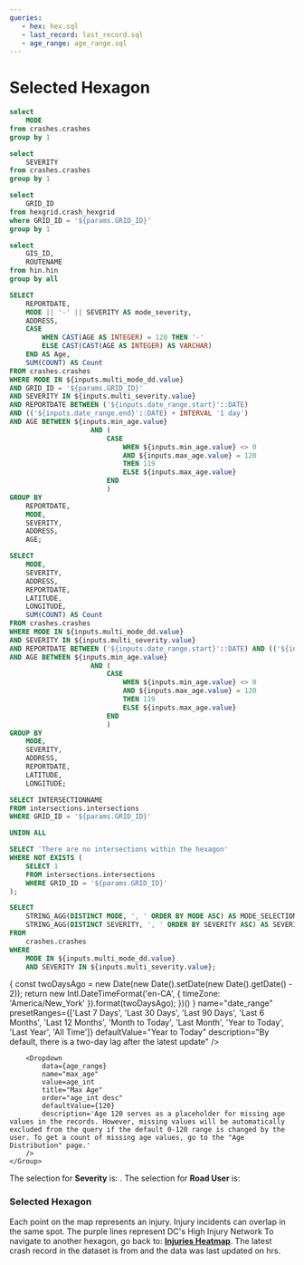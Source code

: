 ```yaml
---
queries:
   - hex: hex.sql
   - last_record: last_record.sql
   - age_range: age_range.sql
---
```


# Selected Hexagon

```sql unique_mode
select 
    MODE
from crashes.crashes
group by 1
```

```sql unique_severity
select 
    SEVERITY
from crashes.crashes
group by 1
```

```sql unique_hex
select 
    GRID_ID
from hexgrid.crash_hexgrid
where GRID_ID = '${params.GRID_ID}'
group by 1
```

```sql unique_hin
select 
    GIS_ID,
    ROUTENAME
from hin.hin
group by all
```

```sql table_query
SELECT
    REPORTDATE,
    MODE || '-' || SEVERITY AS mode_severity,
    ADDRESS,
    CASE
        WHEN CAST(AGE AS INTEGER) = 120 THEN '-'
        ELSE CAST(CAST(AGE AS INTEGER) AS VARCHAR)
    END AS Age,
    SUM(COUNT) AS Count
FROM crashes.crashes
WHERE MODE IN ${inputs.multi_mode_dd.value}
AND GRID_ID = '${params.GRID_ID}'
AND SEVERITY IN ${inputs.multi_severity.value}
AND REPORTDATE BETWEEN ('${inputs.date_range.start}'::DATE)
AND (('${inputs.date_range.end}'::DATE) + INTERVAL '1 day')
AND AGE BETWEEN ${inputs.min_age.value}
                    AND (
                        CASE 
                            WHEN ${inputs.min_age.value} <> 0 
                            AND ${inputs.max_age.value} = 120
                            THEN 119
                            ELSE ${inputs.max_age.value}
                        END
                        )
GROUP BY
    REPORTDATE,
    MODE,
    SEVERITY,
    ADDRESS,
    AGE;
```

```sql incidents
SELECT
    MODE,
    SEVERITY,
    ADDRESS,
    REPORTDATE,
    LATITUDE,
    LONGITUDE,
    SUM(COUNT) AS Count
FROM crashes.crashes
WHERE MODE IN ${inputs.multi_mode_dd.value}
AND SEVERITY IN ${inputs.multi_severity.value}
AND REPORTDATE BETWEEN ('${inputs.date_range.start}'::DATE) AND (('${inputs.date_range.end}'::DATE) + INTERVAL '1 day')
AND AGE BETWEEN ${inputs.min_age.value}
                    AND (
                        CASE 
                            WHEN ${inputs.min_age.value} <> 0 
                            AND ${inputs.max_age.value} = 120
                            THEN 119
                            ELSE ${inputs.max_age.value}
                        END
                        )
GROUP BY
    MODE,
    SEVERITY,
    ADDRESS,
    REPORTDATE,
    LATITUDE,
    LONGITUDE;
```

```sql intersection_list
SELECT INTERSECTIONNAME
FROM intersections.intersections
WHERE GRID_ID = '${params.GRID_ID}'

UNION ALL

SELECT 'There are no intersections within the hexagon'
WHERE NOT EXISTS (
    SELECT 1 
    FROM intersections.intersections 
    WHERE GRID_ID = '${params.GRID_ID}'
);
```

```sql mode_severity_selection
SELECT
    STRING_AGG(DISTINCT MODE, ', ' ORDER BY MODE ASC) AS MODE_SELECTION,
    STRING_AGG(DISTINCT SEVERITY, ', ' ORDER BY SEVERITY ASC) AS SEVERITY_SELECTION
FROM
    crashes.crashes
WHERE
    MODE IN ${inputs.multi_mode_dd.value}
    AND SEVERITY IN ${inputs.multi_severity.value};
```

<Grid cols=2>
    <Group>
        <DataTable data={intersection_list}>
                <Column id=INTERSECTIONNAME title='Intersections Within {params.GRID_ID}' wrap=true/>
        </DataTable>
    </Group>
    <Group>
        <DateRange
        start="2017-01-01"
        end={
            (last_record && last_record[0] && last_record[0].end_date)
            ? `${last_record[0].end_date}`
            : (() => {
                const twoDaysAgo = new Date(new Date().setDate(new Date().getDate() - 2));
                return new Intl.DateTimeFormat('en-CA', {
                    timeZone: 'America/New_York'
                }).format(twoDaysAgo);
                })()
        }
        name="date_range"
        presetRanges={['Last 7 Days', 'Last 30 Days', 'Last 90 Days', 'Last 6 Months', 'Last 12 Months', 'Month to Today', 'Last Month', 'Year to Today', 'Last Year', 'All Time']}
        defaultValue="Year to Today"
        description="By default, there is a two-day lag after the latest update"
        />
        <Dropdown
            data={unique_severity} 
            name=multi_severity
            value=SEVERITY
            title="Severity"
            multiple=true
            defaultValue={["Major","Fatal"]}
        />
        <Dropdown
            data={unique_mode} 
            name=multi_mode_dd
            value=MODE
            title="Road User"
            multiple=true
            selectAllByDefault=true
            description="*Only fatal"
        />
        <Dropdown 
            data={age_range} 
            name=min_age
            value=age_int
            title="Min Age" 
            defaultValue={0}
        />

        <Dropdown 
            data={age_range} 
            name="max_age"
            value=age_int
            title="Max Age"
            order="age_int desc"
            defaultValue={120}
            description='Age 120 serves as a placeholder for missing age values in the records. However, missing values will be automatically excluded from the query if the default 0-120 range is changed by the user. To get a count of missing age values, go to the "Age Distribution" page.'
        />
    </Group>
</Grid>

<Alert status="info">
The selection for <b>Severity</b> is: <b><Value data={mode_severity_selection} column="SEVERITY_SELECTION"/></b>. The selection for <b>Road User</b> is: <b><Value data={mode_severity_selection} column="MODE_SELECTION"/></b> <Info description="*Fatal only." color="primary" />
</Alert>

### Selected Hexagon

<Grid cols=2>
    <Group>
        <Note>
        Each point on the map represents an injury. Injury incidents can overlap in the same spot.
        </Note>
        <BaseMap
          height=400
          startingZoom=17
        >
          <Points data={incidents} lat=LATITUDE long=LONGITUDE value=SEVERITY pointName=MODE opacity=1 colorPalette={['#ffdf00','#ff9412','#ff5a53']} ignoreZoom=true             
          tooltip={[
                {id:'MODE', showColumnName:false, fmt:'id', valueClass:'text-l font-semibold'},
                {id:'REPORTDATE', showColumnName:false, fmt:'mm/dd/yy hh:mm'},
                {id:'ADDRESS', showColumnName:false, fmt:'id'},
                {id:'Count'}
            ]}/>
          <Areas data={unique_hin} geoJsonUrl='https://raw.githubusercontent.com/rafaelmorenoco/Crash-Injury-Dashboard-Frontend/main/static/High_Injury_Network.geojson' geoId=GIS_ID areaCol=GIS_ID borderColor=#9d00ff color=#1C00ff00/ borderWidth=1.5 ignoreZoom=true
          tooltip={[
                {id: 'ROUTENAME'}
            ]}
          />
          <Areas data={unique_hex} geoJsonUrl='https://raw.githubusercontent.com/rafaelmorenoco/Crash-Injury-Dashboard-Frontend/main/static/crash-hexgrid.geojson' geoId=GRID_ID areaCol=GRID_ID min=0 borderColor=#000000 color=#1C00ff00/>
        </BaseMap>
        <Note>
        The purple lines represent DC's High Injury Network
        </Note>
    </Group>    
    <Group>
        <DataTable data={table_query} sort="REPORTDATE desc" totalRow=true rows=5 title='Injury Table' rowShading=true wrapTitles=true>
          <Column id=REPORTDATE title='Date' fmt='mm/dd/yy hh:mm' totalAgg="Total" wrap=true description="24-Hour Format"/>
          <Column id=mode_severity title='Road User - Severity' totalAgg="-" wrap=true/>
          <Column id=Age totalAgg="-"/>
          <Column id=ADDRESS title='Apporx Address' wrap=true/>
          <Column id=Count totalAgg=sum/>
        </DataTable>
        <Alert status="info">
            To navigate to another hexagon, go back to: <b><a href="https://crash-injury-dashboard.evidence.app/hexgrid/">Injuries Heatmap</a></b>.
        </Alert>
    </Group>
</Grid>

<Note>
    The latest crash record in the dataset is from <Value data={last_record} column="latest_record"/> and the data was last updated on <Value data={last_record} column="latest_update"/> hrs.
</Note>